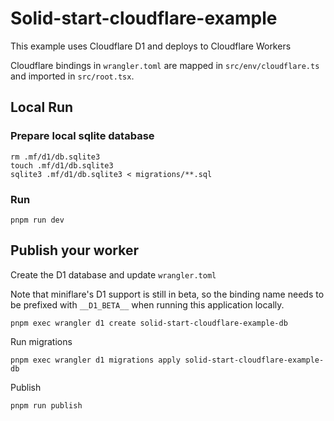# Solid-start-cloudflare-example

This example uses Cloudflare D1 and deploys to Cloudflare Workers

Cloudflare bindings in `wrangler.toml` are mapped in `src/env/cloudflare.ts` and imported in `src/root.tsx`.

## Local Run

### Prepare local sqlite database

```
rm .mf/d1/db.sqlite3
touch .mf/d1/db.sqlite3
sqlite3 .mf/d1/db.sqlite3 < migrations/**.sql
```

### Run

```
pnpm run dev
```

## Publish your worker

Create the D1 database and update `wrangler.toml`

Note that miniflare's D1 support is still in beta, so the binding name needs to be prefixed with `__D1_BETA__` when running this application locally.

```
pnpm exec wrangler d1 create solid-start-cloudflare-example-db
```

Run migrations

```
pnpm exec wrangler d1 migrations apply solid-start-cloudflare-example-db
```

Publish

```
pnpm run publish
```
